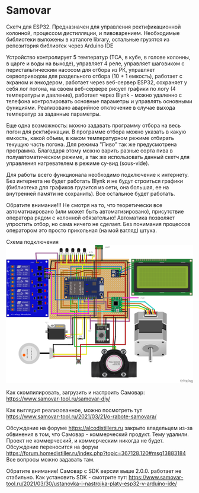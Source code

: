 # Samovar
Скетч для ESP32.
Предназначен для управления ректификационной колонной, процессом дистилляции, и пивоварением. Необходимые библиотеки выложены в каталоге library, остальные грузятся из репозитория библиотек через Arduino IDE

Устройство контролирует 5 температур (ТСА, в кубе, в голове колонны, в царге и воды на выходе), управляет 4 реле, управляет шаговиком с перистальтическим насосом для отбора из РК, управляет сервоприводом для раздельного отбора (10 + 1 емкость), работает с экраном и энкодером, работает через веб-сервер ESP32, сохраняет у себя лог погона, на своем веб-сервере рисует графики по логу (4 температуры и давление), работает через Blynk  - можно удаленно с телефона контролировать основные параметры и управлять основными функциями. Реализовано аварийное отключение в случае выхода температур за заданные параметры.

Еще одна возможность: можно задавать программу отбора на весь погон для ректификации. В программе отбора можно указать в какую емкость, какой объем, в каком температурном режиме отбирать текущую часть погона.
Для режима "Пиво" так же предусмотрена программа. Благодаря этому можно варить разные сорта пива в полуавтоматическом режиме, а так же использовать данный скетч для управления нагревателем в режиме су-вид (sous-vide). 

Для работы всего функционала необходимо подключение к интернету. Без интернета не будет работать Blynk и не будут строиться графики (библиотека для графиков грузится из сети, она большая, ее на внутренней памяти не сохранить). Все остальное будет работать. 

Обратите внимание!!! Не смотря на то, что теоретически все автоматизировано (или может быть автоматизировано), присутствие оператора рядом с колонной обязательно! Автоматика позволяет упростить отбор, но сама ничего не сделает. Без понимания процессов оператором это просто прикольная (на мой взгляд) штука.

Схема подключения
![alt text](https://github.com/LKosoj/Samovar/blob/master/Fritzing%20scheme/Samovar_bb.png)

Как скомпилировать, загрузить и настроить Самовар:
https://www.samovar-tool.ru/samovar-diy/

Как выглядит реализованное, можно посмотреть тут https://www.samovar-tool.ru/2021/03/21/o-rabote-samovara/

Обсуждение на форуме https://alcodistillers.ru закрыто владельцем из-за обвинения в том, что Самовар - коммерческий продукт. Тему удалили.
Проект не коммерческий, и коммерческим никогда не будет. Обсуждение переносится на форум https://forum.homedistiller.ru/index.php?topic=367128.120#msg13883184
Все вопросы можно задавать там.

Обратите внимание! Самовар с SDK версии выше 2.0.0. работает не стабильно. Как установить SDK - смотрите тут: https://www.samovar-tool.ru/2021/03/30/ustanovka-i-nastrojka-platy-esp32-v-arduino-ide/

    
